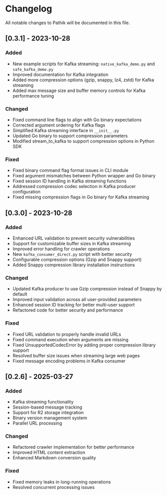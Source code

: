 # Changelog

All notable changes to Pathik will be documented in this file.

## [0.3.1] - 2023-10-28

### Added
- New example scripts for Kafka streaming: `native_kafka_demo.py` and `safe_kafka_demo.py`
- Improved documentation for Kafka integration
- Added more compression options (gzip, snappy, lz4, zstd) for Kafka streaming
- Added max message size and buffer memory controls for Kafka performance tuning

### Changed
- Fixed command line flags to align with Go binary expectations
- Corrected argument ordering for Kafka flags
- Simplified Kafka streaming interface in `__init__.py`
- Updated Go binary to support compression parameters
- Modified stream_to_kafka to support compression options in Python SDK

### Fixed
- Fixed binary command flag format issues in CLI module
- Fixed argument mismatches between Python wrapper and Go binary
- Fixed session ID handling in Kafka streaming functions
- Addressed compression codec selection in Kafka producer configuration
- Fixed missing compression flags in Go binary for Kafka streaming

## [0.3.0] - 2023-10-28

### Added
- Enhanced URL validation to prevent security vulnerabilities
- Support for customizable buffer sizes in Kafka streaming
- Improved error handling for crawler operations
- New `kafka_consumer_direct.py` script with better security
- Configurable compression options (Gzip and Snappy support)
- Added Snappy compression library installation instructions

### Changed
- Updated Kafka producer to use Gzip compression instead of Snappy by default
- Improved input validation across all user-provided parameters
- Enhanced session ID tracking for better multi-user support
- Refactored code for better security and performance

### Fixed
- Fixed URL validation to properly handle invalid URLs
- Fixed command execution when arguments are missing
- Fixed UnsupportedCodecError by adding proper compression library support
- Resolved buffer size issues when streaming large web pages
- Fixed message encoding problems in Kafka consumer

## [0.2.6] - 2025-03-27

### Added
- Kafka streaming functionality
- Session-based message tracking
- Support for R2 storage integration
- Binary version management system
- Parallel URL processing

### Changed
- Refactored crawler implementation for better performance
- Improved HTML content extraction
- Enhanced Markdown conversion quality

### Fixed
- Fixed memory leaks in long-running operations
- Resolved concurrent processing issues
